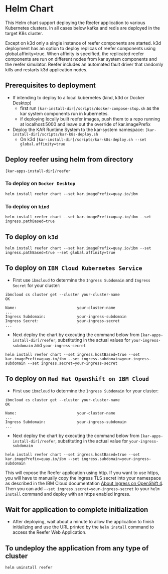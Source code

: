 <!--
# Copyright IBM Corporation 2020,2021
#
# Licensed under the Apache License, Version 2.0 (the "License");
# you may not use this file except in compliance with the License.
# You may obtain a copy of the License at
#
#     http://www.apache.org/licenses/LICENSE-2.0
#
# Unless required by applicable law or agreed to in writing, software
# distributed under the License is distributed on an "AS IS" BASIS,
# WITHOUT WARRANTIES OR CONDITIONS OF ANY KIND, either express or implied.
# See the License for the specific language governing permissions and
# limitations under the License.
-->

# Helm Chart

This Helm chart support deploying the Reefer application to various Kubernetes clusters.
In all cases below kafka and redis are deployed in the target K8s cluster.  

Except on k3d only a single instance of reefer components are started.
k3d deployment has an option to deploy replicas of reefer components using global.affinity=true.
When affinity is specified, the replicated reefer components are run on different nodes from
kar system components and the reefer simulator.
Reefer includes an automated fault driver that randomly kills and restarts k3d application nodes.

## Prerequisites to deployment 
 * If intending to deploy to a local kubernetes (kind, k3d or Docker Desktop)
   * first run `[kar-install-dir]/scripts/docker-compose-stop.sh` as the kar system components run in kubernetes.
   * if deploying locally built reefer images, push them to a repo running at localhost:5000 and leave out the override of kar.imagePrefix 
 * Deploy the KAR Runtime System to the kar-system namespace: `[kar-install-dir]/scripts/kar-k8s-deploy.sh`  
   * On k3d ```[kar-install-dir]/scripts/kar-k8s-deploy.sh --set global.affinity=true```

## Deploy reefer using helm from directory  
```[kar-apps-install-dir]/reefer```

### To deploy on `Docker Desktop`
```shell
helm install reefer chart --set kar.imagePrefix=quay.io/ibm
```

### To deploy on `kind`
```shell
helm install reefer chart --set kar.imagePrefix=quay.io/ibm --set ingress.pathBased=true
```

## To deploy on `k3d`
```shell
helm install reefer chart --set kar.imagePrefix=quay.io/ibm --set ingress.pathBased=true --set global.affinity=true
```

## To deploy on `IBM Cloud Kubernetes Service`
 * First use `ibmcloud` to determine the `Ingress Subdomain` and `Ingress Secret` for your cluster:
```shell
ibmcloud cs cluster get --cluster your-cluster-name
OK

Name:                           your-cluster-name
...
Ingress Subdomain:              your-ingress-subdomain
Ingress Secret:                 your-ingress-secret
...
```
 * Next deploy the chart by executing the command below
from `[kar-apps-install-dir]/reefer`, substituting in
the actual values for `your-ingress-subdomain` and `your-ingress-secret`
```shell
helm install reefer chart --set ingress.hostBased=true --set kar.imagePrefix=quay.io/ibm --set ingress.subdomain=your-ingress-subdomain --set ingress.secret=your-ingress-secret
```
## To deploy on `Red Hat OpenShift on IBM Cloud`
 * First use `ibmcloud` to determine the `Ingress Subdomain` for your cluster:
```shell
ibmcloud cs cluster get --cluster your-cluster-name
OK

Name:                           your-cluster-name
...
Ingress Subdomain:              your-ingress-subdomain
...
```
 * Next deploy the chart by executing the command below
from `[kar-apps-install-dir]/reefer`, substituting in
the actual value for `your-ingress-subdomain`
```shell
helm install reefer chart --set ingress.hostBased=true --set kar.imagePrefix=quay.io/ibm --set ingress.subdomain=your-ingress-subdomain
```

This will expose the Reefer application using http.  If you want to
use https, you will have to manually copy the ingress TLS secret into
your namespace as described in the IBM Cloud documentation
[About Ingress on OpenShift 4](https://cloud.ibm.com/docs/openshift?topic=openshift-ingress-about-roks4).
Then you can add `--set ingress.secret=your-ingress-secret` to your
`helm install` command and deploy with an https enabled ingress.

## Wait for application to complete initialization
 * After deploying, wait about a minute to allow the application to
finish initializing and use the URL printed by the `helm install` command
to access the Reefer Web Application.

## To undeploy the application from any type of cluster
```shell
helm uninstall reefer
```

